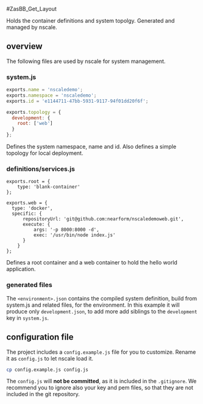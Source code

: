 #ZasBB_Get_Layout

Holds the container definitions and system topolgy. Generated and managed by nscale.

## overview
The following files are used by nscale for system management.

### system.js

```js
exports.name = 'nscaledemo';
exports.namespace = 'nscaledemo';
exports.id = 'e1144711-47bb-5931-9117-94f01dd20f6f';

exports.topology = {
  development: {
    root: ['web']
  }
};
```

Defines the system namespace, name and id. Also defines a simple topology for local deployment.


### definitions/services.js

```
exports.root = {
    type: 'blank-container'
};

exports.web = {
  type: 'docker',
  specific: {
      repositoryUrl: 'git@github.com:nearform/nscaledemoweb.git',
      execute: {
          args: '-p 8000:8000 -d',
          exec: '/usr/bin/node index.js'
      }
    }
};
```

Defines a root container and a web container to hold the hello world application.

### generated files

The `<environment>.json` contains the compiled system definition, build from system.js and related files, for the environment. In this example it will produce only `development.json`, to add more add siblings to the `development` key in `system.js`.

## configuration file

The project includes a `config.example.js` file for you to customize.
Rename it as `config.js` to let nscale load it.

```bash
cp config.example.js config.js
```

The `config.js` will __not be committed__, as it is included in the `.gitignore`.
We recommend you to ignore also your key and pem files, so that they are
not included in the git repository.
